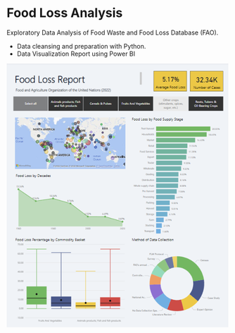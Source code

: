 # Food Loss Analysis

Exploratory Data Analysis of Food Waste and Food Loss Database (FAO). 

- Data cleansing and preparation with Python.  
- Data Visualization Report using Power BI

![Power BI Report](https://github.com/pariosur/food_waste_analysis/blob/main/foodLossReport.png)
